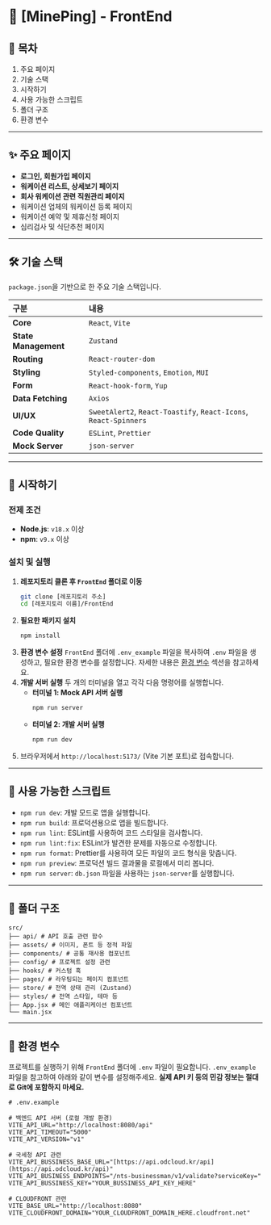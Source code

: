 # 🚀 [MinePing] - FrontEnd

## 📝 목차

1.  주요 페이지
2.  기술 스택
3.  시작하기
4.  사용 가능한 스크립트
5.  폴더 구조
6.  환경 변수

---

## ✨ 주요 페이지

-   **로그인, 회원가입 페이지**
-   **워케이션 리스트, 상세보기 페이지**
-   **회사 워케이션 관련 직원관리 페이지**
-   워케이션 업체의 워케이션 등록 페이지
-   워케이션 예약 및 제휴신청 페이지
-   심리검사 및 식단추천 페이지

---

## 🛠️ 기술 스택

`package.json`을 기반으로 한 주요 기술 스택입니다.

| 구분               | 내용                                                               |
| :----------------- | :----------------------------------------------------------------- |
| **Core** | `React`, `Vite`                                                    |
| **State Management** | `Zustand`                                                          |
| **Routing** | `React-router-dom`                                                 |
| **Styling** | `Styled-components`, `Emotion`, `MUI`                              |
| **Form** | `React-hook-form`, `Yup`                                           |
| **Data Fetching** | `Axios`                                                            |
| **UI/UX** | `SweetAlert2`, `React-Toastify`, `React-Icons`, `React-Spinners`     |
| **Code Quality** | `ESLint`, `Prettier`                                               |
| **Mock Server** | `json-server`                                                      |

---

## 🏁 시작하기

### 전제 조건

-   **Node.js**: `v18.x` 이상
-   **npm**: `v9.x` 이상

### 설치 및 실행

1.  **레포지토리 클론 후 `FrontEnd` 폴더로 이동**
    ```sh
    git clone [레포지토리 주소]
    cd [레포지토리 이름]/FrontEnd
    ```
2.  **필요한 패키지 설치**
    ```sh
    npm install
    ```
3.  **환경 변수 설정**
    `FrontEnd` 폴더에 `.env_example` 파일을 복사하여 `.env` 파일을 생성하고, 필요한 환경 변수를 설정합니다. 자세한 내용은 [환경 변수](#-환경-변수) 섹션을 참고하세요.
4.  **개발 서버 실행**
    두 개의 터미널을 열고 각각 다음 명령어를 실행합니다.
    -   **터미널 1: Mock API 서버 실행**
        ```sh
        npm run server
        ```
    -   **터미널 2: 개발 서버 실행**
        ```sh
        npm run dev
        ```
5.  브라우저에서 `http://localhost:5173/` (Vite 기본 포트)로 접속합니다.

---

## 📜 사용 가능한 스크립트

-   `npm run dev`: 개발 모드로 앱을 실행합니다.
-   `npm run build`: 프로덕션용으로 앱을 빌드합니다.
-   `npm run lint`: ESLint를 사용하여 코드 스타일을 검사합니다.
-   `npm run lint:fix`: ESLint가 발견한 문제를 자동으로 수정합니다.
-   `npm run format`: Prettier를 사용하여 모든 파일의 코드 형식을 맞춥니다.
-   `npm run preview`: 프로덕션 빌드 결과물을 로컬에서 미리 봅니다.
-   `npm run server`: `db.json` 파일을 사용하는 `json-server`를 실행합니다.

---
## 📁 폴더 구조
```
src/
├── api/ # API 호출 관련 함수
├── assets/ # 이미지, 폰트 등 정적 파일
├── components/ # 공통 재사용 컴포넌트
├── config/ # 프로젝트 설정 관련
├── hooks/ # 커스텀 훅
├── pages/ # 라우팅되는 페이지 컴포넌트
├── store/ # 전역 상태 관리 (Zustand)
├── styles/ # 전역 스타일, 테마 등
├── App.jsx # 메인 애플리케이션 컴포넌트
└── main.jsx
```
---

## 🔑 환경 변수

프로젝트를 실행하기 위해 `FrontEnd` 폴더에 `.env` 파일이 필요합니다.
`.env_example` 파일을 참고하여 아래와 같이 변수를 설정해주세요. **실제 API 키 등의 민감 정보는 절대로 Git에 포함하지 마세요.**

```env
# .env.example

# 백엔드 API 서버 (로컬 개발 환경)
VITE_API_URL="http://localhost:8080/api"
VITE_API_TIMEOUT="5000"
VITE_API_VERSION="v1"

# 국세청 API 관련
VITE_API_BUSSINESS_BASE_URL="[https://api.odcloud.kr/api](https://api.odcloud.kr/api)"
VITE_API_BUSINESS_ENDPOINTS="/nts-businessman/v1/validate?serviceKey="
VITE_API_BUSSINESS_KEY="YOUR_BUSSINESS_API_KEY_HERE"

# CLOUDFRONT 관련
VITE_BASE_URL="http://localhost:8080"
VITE_CLOUDFRONT_DOMAIN="YOUR_CLOUDFRONT_DOMAIN_HERE.cloudfront.net"

